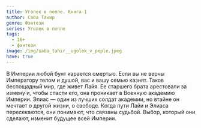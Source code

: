 ```yaml
---
title: Уголек в пепле. Книга 1
author: Саба Тахир
genre: Фэнтези
series: Уголек в пепле
tags:
  - 16+
  - фэнтези
image: /img/saba_tahir__ugolek_v_peple.jpeg
have: true
---
```

В Империи любой бунт карается смертью. Если вы не верны Императору телом и душой, вас и вашу семью казнят. Таков беспощадный мир, где живет Лайя. Ее старшего брата арестовали за измену и, чтобы спасти его, она проникает в Военную академию Империи. Элиас — один из лучших солдат академии, но втайне он мечтает о другой жизни, о свободе. Когда пути Лайи и Элиаса пересекаются, они понимают, что связаны судьбой. Выбор, который они сделают, изменит будущее всей Империи.